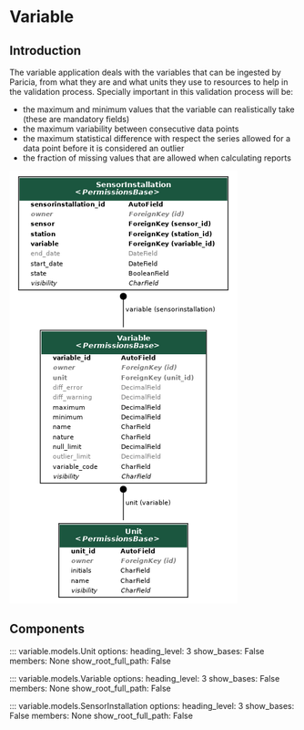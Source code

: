# Variable

## Introduction

The variable application deals with the variables that can be ingested by Paricia, from what they are and what units they use to resources to help in the validation process. Specially important in this validation process will be:

- the maximum and minimum values that the variable can realistically take (these are mandatory fields)
- the maximum variability between consecutive data points
- the maximum statistical difference with respect the series allowed for a data point before it is considered an outlier
- the fraction of missing values that are allowed when calculating reports

![UML diagram of the Variable app models.](images/variable.png)

## Components

::: variable.models.Unit
    options:
      heading_level: 3
      show_bases: False
      members: None
      show_root_full_path: False

::: variable.models.Variable
    options:
      heading_level: 3
      show_bases: False
      members: None
      show_root_full_path: False

::: variable.models.SensorInstallation
    options:
      heading_level: 3
      show_bases: False
      members: None
      show_root_full_path: False
